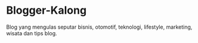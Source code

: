 # Blogger-Kalong
Blog yang mengulas seputar bisnis, otomotif, teknologi, lifestyle, marketing, wisata dan tips blog.
